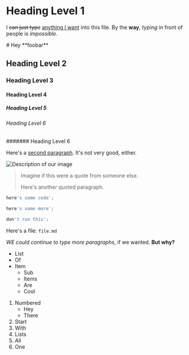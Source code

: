 # Heading Level 1

I ~~can just type~~ [anything I want](https://engl460.slack.com) into this file. By the **way**, _typing_ in front of people is _impossible_.

\# Hey \*\*foobar\*\*

## Heading Level 2

### Heading Level 3

#### Heading Level 4

##### Heading Level 5

###### Heading Level 6

####### Heading Level 6

Here's a [second paragraph](https://engl460.slack.com). It's not very good, either.

![Description of our image](https://git-scm.com/images/logo@2x.png)

> Imagine if this were a quote from someone else.
>
> Here's another quoted paragraph.

~~~javascript
here's some code';

here's some more';

don't run this';
~~~

Here's a file: `file.md`

*WE could continue to type more paragraphs*, if we wanted. **But why?**

* List
* Of
* Item
	* Sub
	* Items
	* Are
	* Cool

1. Numbered
	* Hey
	* There
1. Start
1. With
1. Lists
1. All
1. One
